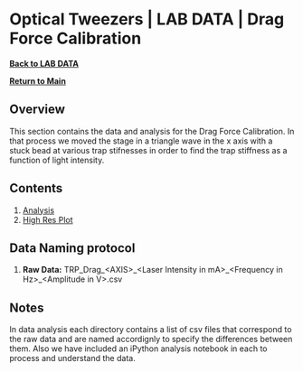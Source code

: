 # Optical Tweezers | LAB DATA | Drag Force Calibration
**[Back to LAB DATA](https://github.com/PanosEconomou/advanced-lab/tree/main/1.Optical-Tweezers/3.Lab-Data)**

**[Return to Main](https://github.com/PanosEconomou/advanced-lab)**

## Overview
This section contains the data and analysis for the Drag Force Calibration. In that process we moved the stage in a triangle wave in the x axis with a stuck bead at various trap stifnesses in order to find the trap stiffness as a function of light intensity.

## Contents
1. [Analysis](https://github.com/PanosEconomou/advanced-lab/blob/main/1.Optical-Tweezers/3.Lab-Data/9.TWEEZERS__Mar-01-2021__01-26-35/9.ANALYSIS.ipynb)
2. [High Res Plot](https://github.com/PanosEconomou/advanced-lab/blob/main/1.Optical-Tweezers/3.Lab-Data/6.TWEEZERS__Feb-22-2021__17-04-17/VstgVSposition.png)

## Data Naming protocol
1. **Raw Data:** TRP_Drag_\<AXIS\>\_\<Laser Intensity in mA\>\_\<Frequency in Hz\>\_\<Amplitude in V\>\.csv


## Notes
In data analysis each directory contains a list of csv files that correspond to the raw data and are named accordignly to specify the differences between them. Also we have included an iPython analysis notebook in each to process and understand the data.
